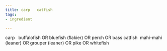 ```yaml
---
title: carp   catfish
tags:
- ingredient

---
```

carp   buffalofish OR bluefish (flakier) OR perch OR bass catfish  mahi-mahi (leaner) OR grouper (leaner) OR pike OR whitefish

